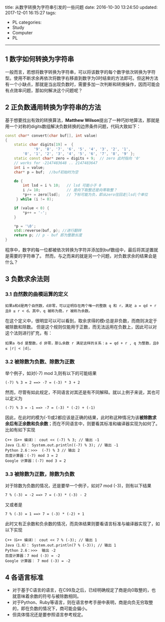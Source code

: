 title: 从数字转换为字符串引发的一些问题
date: 2016-10-30 13:24:50
updated: 2017-12-01 16:15:27
tags:
- PL
categories:
- Study
- Computer
- PL
---
## 1 数字如何转换为字符串
一般而言，若想将数字转换为字符串，可以将该数字的每个数字依次转换为字符型。使用不断求余再依次将数字右移直到数字为0时结束的方法即可。但这种方法有一个小缺点，那就是当出现负数时，需要多加一次判断和转换操作，因而可能会有点效率问题，那如何解决这个问题呢？

## 2 正负数通用转换为字符串的方法
基于想要找出有效的转换算法，**Matthew Wilson**提出了一种巧妙地算法，那就是用一个对称的digits数组解决负数转换的边界条件问题，代码大致如下：
```cpp
const char* convert(char buf[], int value)  
{  
    static char digits[19] =  {
             '9', '8', '7', '6', '5', '4', '3', '2', '1',  
        '0', '1', '2', '3', '4', '5', '6', '7', '8', '9' };  
    static const char* zero = digits + 9;  // zero 此时指向 '0'  
    // works for -2147483648 .. 2147483647  
    int i = value;  
    char* p = buf;  //buf初始时为空

    do {  
        int lsd = i % 10;   // lsd 可能小于 0  
        i /= 10;            // 是向下取整还是向零取整？  
        *p++ = zero[lsd];   // 下标可能为负，即从zero往回走|lsd|个单位    
     } while (i != 0);  

    if (value < 0) {  
        *p++ = '-';  
    }  

    *p = '\0';  
    std::reverse(buf, p); //进行翻转 
    return p; // p - buf 即为整数长度  
}  
```

程序中，数字的每一位都被依次转换为字符并添加到buf数组中，最后将其逆置就是需要的字符串了。
然而，与之而来的就是另一个问题，对负数求余的结果会是什么？

## 3 负数求余法则
### 3.1 自然数的曲模运算的定义
    如果a和d是两个自然数，d非零，可以证明存在两个唯一的整数 q 和 r，满足 a = qd + r 且0 ≤ r < d。其中，q 被称为商，r 被称为余数。

在这个定义中，很明显可以可以看到，取余求得的模r总是非负数，而商则决定于被除数和除数。
但是这个规则仅能用于正数，而无法运用在负数上，因此可以对这个法则进行扩充，有：

    如果a 与d 是整数，d 非零，那么余数 r 满足这样的关系：a = qd + r , q 为整数，且0 ≤ |r| < |d|。

### 3.2 被除数为负数、除数为正数
举个例子，如对(-7) mod 3,则有以下的可能结果

    (-7) % 3 = 2 ==> -7 = (-3) * 3 + 2

然而，尽管有如此规定，不同语言对其还是有不同解释。就以上例子来说，其也可以定义为

    (-7) % 3 = -1 ==> -7 = (-3) * (-2) + (-1)

因此，在此时的模为(-1)或2都应该是正确的结果，此时称这种情况为该**被除数求余后有正余数和负余数**；而在不同语言中，则要看其标准和编译器实现为如何了。比如有如下实现
   
    C++（G++ 编译）： cout << (-7) % 3; // 输出 -1
    Java（1.6）： System.out.println((-7) % 3); // 输出 -1
    Python 2.6：>>>  (-7) % 3 // 输出 2
    百度计算器：(-7) mod 3 = 2
    Google 计算器：(-7) mod 3 = 2
 
### 3.3 被除数为正数，除数为负数
对于除数为负数的情况，还是要举一个例子，如对7 mod (-3)，则有以下结果

    7 % (-3) = -2 ==> 7 = (-3) * (-3) - 2

又或者是

    7 % (-3) = 1 ==> 7 = (-3) * (-2) + 1

此时又有正余数和负余数的情况，而具体结果则要看语言标准与编译器实现了，如以下实现

    C++（G++ 编译）： cout << 7 % (-3); // 输出 1
    Java（1.6）： System.out.println(7 % (-3)); // 输出 1
    Python 2.6：>>>  输出 -2
    百度计算器：7 mod (-3) = -2
    Google 计算器： 7 mod (-3) = -2

## 4 各语言标准
- 对于基于C语言的语言，在C99及之后，已经明确规定了商是向0取整的，也就意味着余数的符号与被除数相同。
- 对于Python、Ruby等语言，则在语言参考手册中表明，商是向负无穷取整的，即在负数的情况下，商可能会偏小。
- 但具体情况还是要参照语言参考规定。